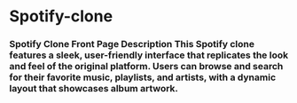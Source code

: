 # Spotify-clone
### Spotify Clone Front Page Description  This Spotify clone features a sleek, user-friendly interface that replicates the look and feel of the original platform. Users can browse and search for their favorite music, playlists, and artists, with a dynamic layout that showcases album artwork.
